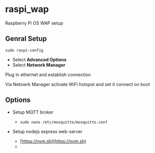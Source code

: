# raspi_wap
Raspberry Pi OS WAP setup


## Genral Setup

`sudo raspi-config`
- Select __Advanced Options__
- Select __Network Manager__

Plug in ethernet and establish connection

Via Netowrk Manager activate WiFi hotspot and set it connect on boot


## Options

- Setup MQTT broker
  - `sudo nano /etc/mosquitto/mosquitto.conf`

- Setup nodejs express web-server
  - [https://nvm.sh](https://nvm.sh)
  - 
